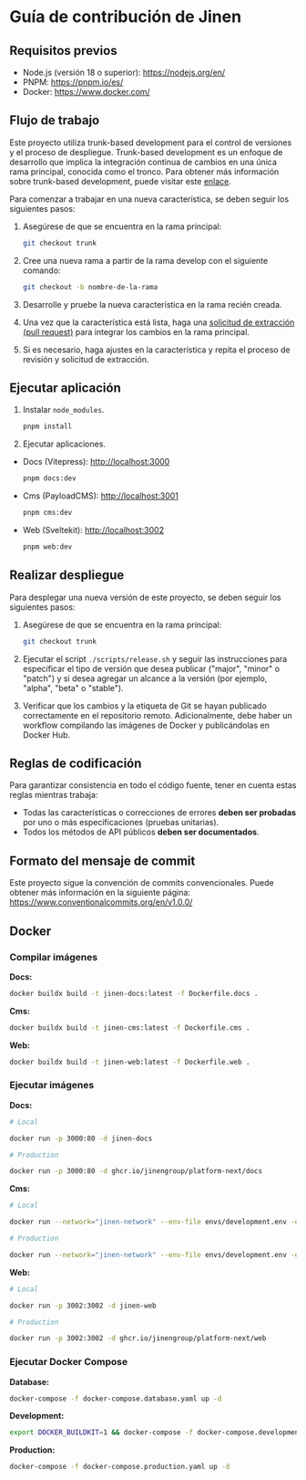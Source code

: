# Guía de contribución de Jinen

## Requisitos previos

- Node.js (versión 18 o superior): <https://nodejs.org/en/>
- PNPM: <https://pnpm.io/es/>
- Docker: <https://www.docker.com/>

## Flujo de trabajo

Este proyecto utiliza trunk-based development para el control de versiones y el proceso de despliegue. Trunk-based development es un enfoque de desarrollo que implica la integración continua de cambios en una única rama principal, conocida como el tronco. Para obtener más información sobre trunk-based development, puede visitar este [enlace](https://trunkbaseddevelopment.com/).

Para comenzar a trabajar en una nueva característica, se deben seguir los siguientes pasos:

1. Asegúrese de que se encuentra en la rama principal:

   ```sh
   git checkout trunk
   ```

2. Cree una nueva rama a partir de la rama develop con el siguiente comando:

   ```sh
   git checkout -b nombre-de-la-rama
   ```

3. Desarrolle y pruebe la nueva característica en la rama recién creada.

4. Una vez que la característica está lista, haga una [solicitud de extracción (pull request)](https://docs.github.com/en/pull-requests/collaborating-with-pull-requests/proposing-changes-to-your-work-with-pull-requests/about-pull-requests) para integrar los cambios en la rama principal.

5. Si es necesario, haga ajustes en la característica y repita el proceso de revisión y solicitud de extracción.

## Ejecutar aplicación

1. Instalar `node_modules`.

   ```sh
   pnpm install
   ```

2. Ejecutar aplicaciones.

- Docs (Vitepress): [http://localhost:3000](http://localhost:3000)

  ```sh
  pnpm docs:dev
  ```

- Cms (PayloadCMS): [http://localhost:3001](http://localhost:3001)

  ```sh
  pnpm cms:dev
  ```

- Web (Sveltekit): [http://localhost:3002](http://localhost:3002)

  ```sh
  pnpm web:dev
  ```

## Realizar despliegue

Para desplegar una nueva versión de este proyecto, se deben seguir los siguientes pasos:

1. Asegúrese de que se encuentra en la rama principal:

   ```sh
   git checkout trunk
   ```

2. Ejecutar el script `./scripts/release.sh` y seguir las instrucciones para especificar el tipo de versión que desea publicar ("major", "minor" o "patch") y si desea agregar un alcance a la versión (por ejemplo, "alpha", "beta" o "stable").

3. Verificar que los cambios y la etiqueta de Git se hayan publicado correctamente en el repositorio remoto. Adicionalmente, debe haber un workflow compilando las imágenes de Docker y publicándolas en Docker Hub.

## Reglas de codificación

Para garantizar consistencia en todo el código fuente, tener en cuenta estas reglas mientras trabaja:

- Todas las características o correcciones de errores **deben ser probadas** por uno o más especificaciones (pruebas unitarias).
- Todos los métodos de API públicos **deben ser documentados**.

## Formato del mensaje de commit

Este proyecto sigue la convención de commits convencionales. Puede obtener más información en la siguiente página: <https://www.conventionalcommits.org/en/v1.0.0/>

## Docker

### Compilar imágenes

**Docs:**

```sh
docker buildx build -t jinen-docs:latest -f Dockerfile.docs .
```

**Cms:**

```sh
docker buildx build -t jinen-cms:latest -f Dockerfile.cms .
```

**Web:**

```sh
docker buildx build -t jinen-web:latest -f Dockerfile.web .
```

### Ejecutar imágenes

**Docs:**

```sh
# Local

docker run -p 3000:80 -d jinen-docs
```

```sh
# Production

docker run -p 3000:80 -d ghcr.io/jinengroup/platform-next/docs
```

**Cms:**

```sh
# Local

docker run --network="jinen-network" --env-file envs/development.env -e MONGODB_URI=mongodb://user:root@mongo:27017/?authMechanism=DEFAULT -p 3001:3001 -d jinen-cms
```

```sh
# Production

docker run --network="jinen-network" --env-file envs/development.env -e MONGODB_URI=mongodb://user:root@mongo:27017/?authMechanism=DEFAULT -p 3001:3001 -d ghcr.io/jinengroup/platform-next/cms
```

**Web:**

```sh
# Local

docker run -p 3002:3002 -d jinen-web
```

```sh
# Production

docker run -p 3002:3002 -d ghcr.io/jinengroup/platform-next/web
```

### Ejecutar Docker Compose

**Database:**

```sh
docker-compose -f docker-compose.database.yaml up -d
```

**Development:**

```sh
export DOCKER_BUILDKIT=1 && docker-compose -f docker-compose.development.yaml up -d
```

**Production:**

```sh
docker-compose -f docker-compose.production.yaml up -d
```
